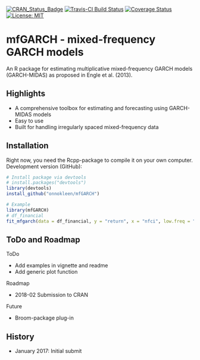 [![CRAN_Status_Badge](http://www.r-pkg.org/badges/version/mfGARCH)](https://cran.r-project.org/package=mfGARCH) 
[![Travis-CI Build Status](https://travis-ci.org/onnokleen/mfGARCH.svg?branch=master)](https://travis-ci.org/onnokleen/mfGARCH)
[![Coverage Status](https://img.shields.io/coveralls/onnokleen/mfGARCH.svg)](https://coveralls.io/r/onnokleen/mfGARCH?branch=master)
[![License: MIT](https://img.shields.io/badge/License-MIT-yellow.svg)](https://opensource.org/licenses/MIT)
# mfGARCH - mixed-frequency GARCH models

An R package for estimating multiplicative mixed-frequency GARCH models (GARCH-MIDAS) as proposed in Engle et al. (2013).

## Highlights
- A comprehensive toolbox for estimating and forecasting using GARCH-MIDAS models
- Easy to use
- Built for handling irregularly spaced mixed-frequency data

## Installation
Right now, you need the Rcpp-package to compile it on your own computer.
Development version (GitHub):
```r
# Install package via devtools
# install.packages("devtools")
library(devtools)
install_github("onnokleen/mfGARCH")

# Example
library(mfGARCH)
# df_financial
fit_mfgarch(data = df_financial, y = "return", x = "nfci", low.freq = "week", K = 52)
```
## ToDo and Roadmap

ToDo
* Add examples in vignette and readme
* Add generic plot function

Roadmap
* 2018-02 Submission to CRAN

Future
* Broom-package plug-in

## History
- January 2017: Initial submit

